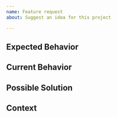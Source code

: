 ```yaml
---
name: Feature request
about: Suggest an idea for this project

---
```


<!--- Provide a general summary of the issue in the Title above -->

## Expected Behavior
<!--- Tell us how it should work -->

## Current Behavior
<!--- Explain the difference from current behavior -->

## Possible Solution
<!--- Not obligatory, ideas how to implement the addition or change -->

## Context
<!--- How has this issue affected you? What are you trying to accomplish? -->
<!--- Providing context helps us come up with a solution that is most useful in the real world -->
